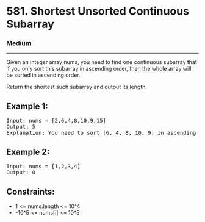 # 581. Shortest Unsorted Continuous Subarray

### Medium

---

Given an integer array nums, you need to find one continuous subarray that if you only sort this subarray in ascending order, then the whole array will be sorted in ascending order.

Return the shortest such subarray and output its length.

## Example 1:

<pre>
Input: nums = [2,6,4,8,10,9,15]
Output: 5
Explanation: You need to sort [6, 4, 8, 10, 9] in ascending order to make the whole array sorted in ascending order.
</pre>

## Example 2:

<pre>
Input: nums = [1,2,3,4]
Output: 0
</pre>

## Constraints:

- 1 <= nums.length <= 10^4
- -10^5 <= nums[i] <= 10^5
